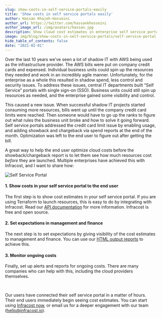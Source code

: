 ```yaml
---
slug: show-costs-in-self-service-portals-easily
title: 'Show costs in self service portals easily'
author: Hassan Khajeh-Hosseini
author_url: https://twitter.com/hassankhosseini
author_image_url: /img/avatars/hassan.jpg
description: Show cloud cost estimates in enterprise self service portals.
image: img/blog/show-costs-in-self-service-portals/self-service-portal.png
hide_table_of_contents: false
date: "2021-02-01"
---
```


Over the last 10 years we’ve seen a lot of shadow IT with AWS being used as the infrastructure provider. The AWS bills were put on company credit cards and expensed. Individual business units could spin up the resources they needed and work in an incredibly agile manner. Unfortunately, for the enterprise as a whole this resulted in shadow spend, less control and security issues. To address these issues, central IT departments built “Self Service” portals with single sign-on (SSO). Business units could still spin up resources as needed, and the enterprise gained some visibility and control.

<!--truncate-->

This caused a new issue. When successful shadow IT projects started consuming more resources, bills went up until the company credit card limits were reached. Then someone would have to go up the ranks to figure out what rules the business unit broke and how to solve it going forward. Self service portals addressed the credit card limit issue by enabling usage, and adding showback and chargeback via spend reports at the end of the month. Optimization was left to the end user to figure out after getting the bill.

A great way to help the end user optimize cloud costs before the showback/chargeback report is to let them see how much resources cost *before* they are launched. Multiple enterprises have achieved this with Infracost, and I want to share how:

![Self Service Portal](/img/blog/show-costs-in-self-service-portals/self-service-portal.png)

#### 1. Show costs in your self service portal to the end user
The first step is to show cost estimates in your self service portal. If you are using Terraform to launch resources, this is easy to do by integrating with Infracost. Read our [API documentation](https://www.infracost.io/docs/integrations/infracost_api) for more information. Infracost is free and open source.

#### 2. Set expectations in management and finance
The next step is to set expectations by giving visibility of the cost estimates to management and finance. You can use our [HTML output reports](https://www.infracost.io/blog/terraform-cloud-costs-directly-from-pull-request-to-management) to achieve this.

#### 3. Monitor ongoing costs
Finally, set up alerts and reports for ongoing costs. There are many companies who can help with this, including the cloud providers themselves.

<br/>

Our users have connected their self service portal in a matter of hours. Their end users immediately begin seeing cost estimates. You can start using [Infracost now](https://www.infracost.io/docs/), or email us for a deeper engagement with our team (hello@infracost.io).
